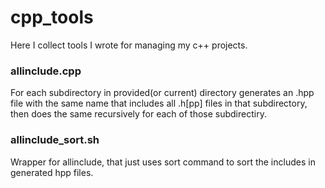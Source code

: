 # cpp_tools
Here I collect tools I wrote for managing my c++ projects.

### allinclude.cpp
For each subdirectory in provided(or current) directory generates an .hpp file with the same name that includes all .h[pp] files in that subdirectory, then does the same recursively for each of those subdirectiry.

### allinclude_sort.sh
Wrapper for allinclude, that just uses sort command to sort the includes in generated hpp files.
